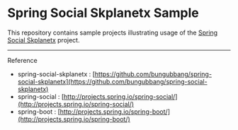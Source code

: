 Spring Social Skplanetx Sample
==============================

This repository contains sample projects illustrating usage of the [Spring Social Skplanetx](https://github.com/bungubbang/spring-social-skplanetx) project.

---

Reference

* spring-social-skplanetx : [https://github.com/bungubbang/spring-social-skplanetx](https://github.com/bungubbang/spring-social-skplanetx)
* spring-social : [http://projects.spring.io/spring-social/](http://projects.spring.io/spring-social/)
* spring-boot : [http://projects.spring.io/spring-boot/](http://projects.spring.io/spring-boot/)
